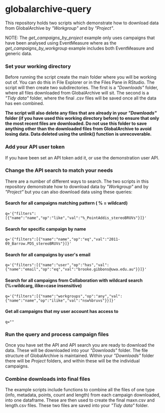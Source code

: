 # globalarchive-query
This repository holds two scripts which demonstrate how to download data from GlobalArchive by <i>"Workgroup"</i> and by <i>"Project"</i>.

NOTE: The <i>get_campaigns_by_project</i> example only uses campaigns that have been analysed using EventMeasure where as the <i>get_campaigns_by_workgroup</i> example includes both EventMeasure and generic data.

### Set your working directory
Before running the script create the main folder where you will be working out of. You can do this in File Explorer or in the Files Pane in RStudio.
The script will then create two subdirectories. The first is a <i>"Downloads"</i> folder, where all files downloaded from GlobalArchive will sit. The second is a <i>"Tidy data"</i> folder, where the final .csv files will be saved once all the data has een combined.

<b>The script will also delete any files that are already in your <i>"Downloads"</i> folder (if you have used this working directory before) to ensure that only the most recent files are downloaded. Do not use this folder to save anything other than the downloaded files from GlobalArchive to avoid losing data. Data deleted using the unlink() function is unrecoverable.</b>

### Add your API user token
If you have been set an API token add it, or use the demonstration user API.

### Change the API search to match your needs
There are a number of different ways to search. The two scripts in this repository demonstrate how to download data by <i>"Workgroup"</i> and by <i>"Project"</i> but you can also download data using these queries:

#### Search for all campaigns matching pattern ( % = wildcard)
~~~~
q='{"filters":[{"name":"name","op":"like","val":"%_PointAddis_stereoBRUVs"}]}'
~~~~

#### Search for specific campaign by name
~~~~
q='{"filters":[{"name":"name","op":"eq","val":"2011-09_Barrow.PDS_stereoBRUVs"}]}'
~~~~

#### Search for all campaigns by user's email
~~~~
q='{"filters":[{"name":"user","op":"has","val":{"name":"email","op":"eq","val":"brooke.gibbons@uwa.edu.au"}}]}'
~~~~

#### Search for all campaigns from Collaboration with wildcard search (%=wildcarg, ilike=case insensitive)
~~~~
q='{"filters":[{"name":"workgroups","op":"any","val":{"name":"name","op":"ilike","val":"nsw%bruvs"}}]}'
~~~~

#### Get all campaigns that my user account has access to
~~~~
q=""
~~~~

### Run the query and process campaign files
Once you have set the API and API search you are ready to download the data. These will be downloaded into your <i>"Downloads"</i> folder. The file structure of GlobalArchive is maintained. Within your <i>"Downloads"</i> folder there will be <i>Project</i> folders, and within these will be the individual campaigns.

### Combine downloads into final files
The example scripts include functions to combine all the files of one type (info, metadata, points, count and length) from each campaign downloaded, into one dataframe. These are then used to create the final maxn.csv and length.csv files. These two files are saved into your <i>"Tidy data"</i> folder.
